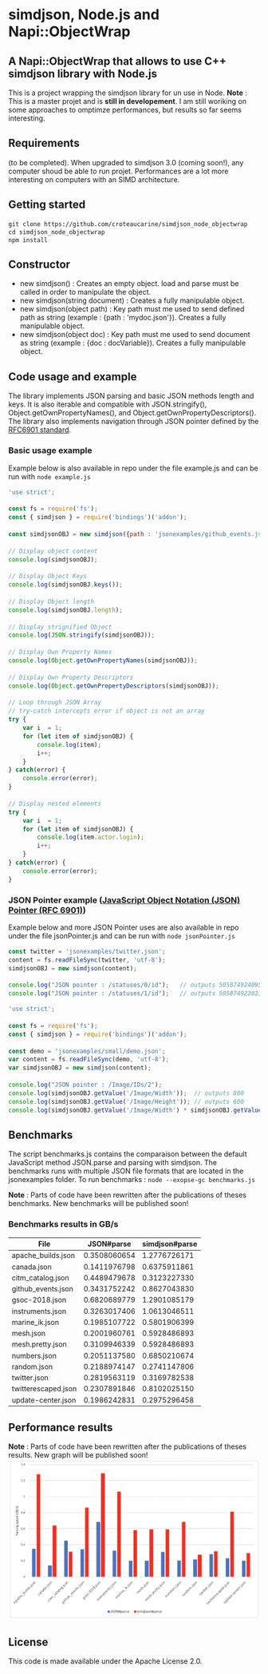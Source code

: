 # simdjson, Node.js and Napi::ObjectWrap

## A Napi::ObjectWrap that allows to use C++ simdjson library with Node.js
This is a project wrapping the simdjson library for un use in Node. 
**Note** : This is a master projet and is **still in developement**. I am still woriking on some approaches to omptimze performances, but results so far seems interesting.  

## Requirements
(to be completed). When upgraded to simdjson 3.0 (coming soon!), any computer shoud be able to run projet. Performances are a lot more interesting on computers with an SIMD architecture. 

## Getting started
```
git clone https://github.com/croteaucarine/simdjson_node_objectwrap
cd simdjson_node_objectwrap
npm install
```

## Constructor
- new simdjson() : Creates an empty object. load and parse must be called in order to manipulate the object.
- new simdjson(string document) : Creates a fully manipulable object. 
- new simdjson(object path) : Key path must me used to send defined path as string (example : {path : 'mydoc.json'}). Creates a fully manipulable object. 
- new simdjson(object doc) : Key path must me used to send document as string (example : {doc : docVariable}). Creates a fully manipulable object. 

## Code usage and example
The library implements JSON parsing and basic JSON methods length and keys. It is also iterable and compatible with JSON.stringify(), Object.getOwnPropertyNames(), and Object.getOwnPropertyDescriptors(). The library also implements navigation through JSON pointer defined by the [RFC6901 standard](https://tools.ietf.org/html/rfc6901).

### Basic usage example
Example below is also available in repo under the file example.js and can be run with ```node example.js```

```javascript
'use strict';

const fs = require('fs');
const { simdjson } = require('bindings')('addon');

const simdjsonOBJ = new simdjson({path : 'jsonexamples/github_events.json'});

// Display object content
console.log(simdjsonOBJ);

// Display Object Keys
console.log(simdjsonOBJ.keys());

// Display Object length
console.log(simdjsonOBJ.length);

// Display strignified Object
console.log(JSON.stringify(simdjsonOBJ));

// Display Own Property Names
console.log(Object.getOwnPropertyNames(simdjsonOBJ));

// Display Own Property Descriptors
console.log(Object.getOwnPropertyDescriptors(simdjsonOBJ));

// Loop through JSON Array 
// try-catch intercepts error if object is not an array
try {
    var i  = 1;
    for (let item of simdjsonOBJ) {
        console.log(item);
        i++;
    }
} catch(error) {
    console.error(error);
}

// Display nested elements
try {
    var i  = 1;
    for (let item of simdjsonOBJ) {
        console.log(item.actor.login);
        i++;
    }
} catch(error) {
    console.error(error);
}
```

### JSON Pointer example ([JavaScript Object Notation (JSON) Pointer (RFC 6901)](https://tools.ietf.org/html/rfc6901))
Example below and more JSON Pointer uses are also available in repo under the file jsonPointer.js and can be run with ```node jsonPointer.js```

```javascript
const twitter = 'jsonexamples/twitter.json';
content = fs.readFileSync(twitter, 'utf-8');
simdjsonOBJ = new simdjson(content);

console.log("JSON pointer : /statuses/0/id");   // outputs 505874924095815700
console.log("JSON pointer : /statuses/1/id");   // outputs 505874922023837700

```

```javascript
'use strict';

const fs = require('fs');
const { simdjson } = require('bindings')('addon');

const demo = 'jsonexamples/small/demo.json';
var content = fs.readFileSync(demo, 'utf-8');
var simdjsonOBJ = new simdjson(content);

console.log("JSON pointer : /Image/IDs/2");
console.log(simdjsonOBJ.getValue('/Image/Width'));  // outputs 800
console.log(simdjsonOBJ.getValue('/Image/Height')); // outputs 600
console.log(simdjsonOBJ.getValue('/Image/Width') * simdjsonOBJ.getValue('/Image/Height')); // outputs 480000
```

## Benchmarks
The script benchmarks.js contains the comparaison between the default JavaScript method JSON.parse and parsing with simdjson. 
The benchmarks runs with multiple JSON file formats that are located in the jsonexamples folder. 
To run benchmarks : ```node --exopse-gc benchmarks.js```

**Note** : Parts of code have been rewritten after the publications of theses benchmarks. New benchmarks will be published soon!

### Benchmarks results in GB/s
|      File       |        JSON#parse        | simdjson#parse |
| ------------- | ------------- |------------- |
| apache_builds.json |       0.3508060654       |  1.2776726171       |
| canada.json |       0.1411976798       | 0.6375911861       |
| citm_catalog.json |       0.4489479678       |  0.3123227330       |
| github_events.json |       0.3431752242       |  0.8627043830       |
| gsoc-2018.json |       0.6820689779       |  1.2901085179       |
| instruments.json |       0.3263017406       |  1.0613046511       |
| marine_ik.json |       0.1985107722       |  0.5801906399       |
| mesh.json |       0.2001960761       |  0.5928486893       |
| mesh.pretty.json |       0.3109946339       |  0.5928486893       |
| numbers.json |       0.2051137580       |  0.6850210674       |
| random.json |       0.2188974147       |  0.2741147806       | 
| twitter.json |       0.2819563119       |  0.3169782538       | 
| twitterescaped.json |       0.2307891846       |   0.8102025150       |
| update-center.json |       0.1986242831       |  0.2975296458       | 

## Performance results
**Note** : Parts of code have been rewritten after the publications of theses results. New graph will be published soon!
![GBPS Graph](doc/gbps.png)


## License
This code is made available under the Apache License 2.0.




